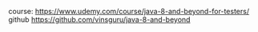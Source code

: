 course:
https://www.udemy.com/course/java-8-and-beyond-for-testers/
github
https://github.com/vinsguru/java-8-and-beyond